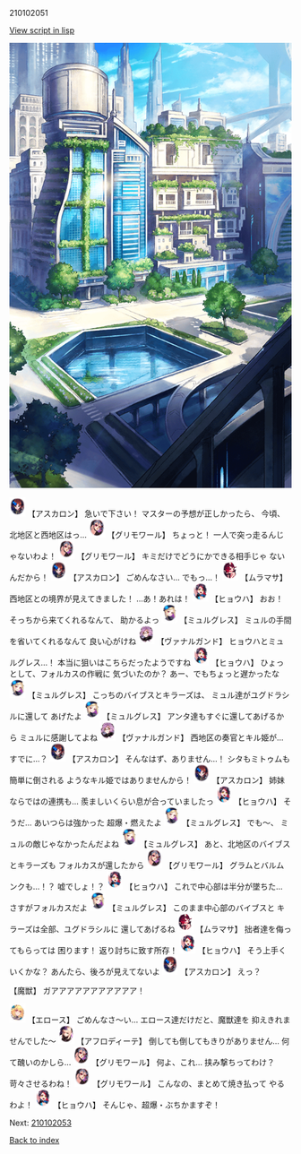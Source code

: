 210102051

[View script in lisp](../scripts/210102051.txt)

![in_city.png](../images/backgrounds/in_city.png)

<img src="../images/units/5102311.png" alt="5102311.png" height="34"/>
【アスカロン】
急いで下さい！
マスターの予想が正しかったら、
今頃、北地区と西地区はっ…

<img src="../images/units/5501711.png" alt="5501711.png" height="34"/>
【グリモワール】
ちょっと！
一人で突っ走るんじゃないわよ！

<img src="../images/units/5501711.png" alt="5501711.png" height="34"/>
【グリモワール】
キミだけでどうにかできる相手じゃ
ないんだから！

<img src="../images/units/5102311.png" alt="5102311.png" height="34"/>
【アスカロン】
ごめんなさい…
でもっ…！

<img src="../images/units/5102511.png" alt="5102511.png" height="34"/>
【ムラマサ】
西地区との境界が見えてきました！
…あ！あれは！

<img src="../images/units/5402011.png" alt="5402011.png" height="34"/>
【ヒョウハ】
おお！
そっちから来てくれるなんて、
助かるよっ

<img src="../images/units/5104611.png" alt="5104611.png" height="34"/>
【ミュルグレス】
ミュルの手間を省いてくれるなんて
良い心がけね

<img src="../images/units/5601111.png" alt="5601111.png" height="34"/>
【ヴァナルガンド】
ヒョウハとミュルグレス…！
本当に狙いはこちらだったようですね

<img src="../images/units/5402011.png" alt="5402011.png" height="34"/>
【ヒョウハ】
ひょっとして、フォルカスの作戦に
気づいたのか？
あー、でもちょっと遅かったな

<img src="../images/units/5104611.png" alt="5104611.png" height="34"/>
【ミュルグレス】
こっちのバイブスとキラーズは、
ミュル達がユグドラシルに還して
あげたよ

<img src="../images/units/5104611.png" alt="5104611.png" height="34"/>
【ミュルグレス】
アンタ達もすぐに還してあげるから
ミュルに感謝してよね

<img src="../images/units/5601111.png" alt="5601111.png" height="34"/>
【ヴァナルガンド】
西地区の奏官とキル姫が…
すでに…？

<img src="../images/units/5102311.png" alt="5102311.png" height="34"/>
【アスカロン】
そんなはず、ありません…！
シタもミトゥムも簡単に倒される
ようなキル姫ではありませんから！

<img src="../images/units/5102311.png" alt="5102311.png" height="34"/>
【アスカロン】
姉妹ならではの連携も…
羨ましいくらい息が合っていましたっ

<img src="../images/units/5402011.png" alt="5402011.png" height="34"/>
【ヒョウハ】
そうだ…
あいつらは強かった
超爆・燃えたよ

<img src="../images/units/5104611.png" alt="5104611.png" height="34"/>
【ミュルグレス】
でも～、
ミュルの敵じゃなかったんだよね

<img src="../images/units/5104611.png" alt="5104611.png" height="34"/>
【ミュルグレス】
あと、北地区のバイブスとキラーズも
フォルカスが還したから

<img src="../images/units/5501711.png" alt="5501711.png" height="34"/>
【グリモワール】
グラムとバルムンクも…！？
嘘でしょ！？

<img src="../images/units/5402011.png" alt="5402011.png" height="34"/>
【ヒョウハ】
これで中心部は半分が墜ちた…
さすがフォルカスだよ

<img src="../images/units/5104611.png" alt="5104611.png" height="34"/>
【ミュルグレス】
このまま中心部のバイブスと
キラーズは全部、ユグドラシルに
還してあげるね

<img src="../images/units/5102511.png" alt="5102511.png" height="34"/>
【ムラマサ】
拙者達を侮ってもらっては
困ります！
返り討ちに致す所存！

<img src="../images/units/5402011.png" alt="5402011.png" height="34"/>
【ヒョウハ】
そう上手くいくかな？
あんたら、後ろが見えてないよ

<img src="../images/units/5102311.png" alt="5102311.png" height="34"/>
【アスカロン】
えっ？

【魔獣】
ガアアアアアアアアアアア！

<img src="../images/units/3400411.png" alt="3400411.png" height="34"/>
【エロース】
ごめんなさ～い…
エロース達だけだと、魔獣達を
抑えきれませんでした～

<img src="../images/units/5401311.png" alt="5401311.png" height="34"/>
【アフロディーテ】
倒しても倒してもきりがありません…
何て醜いのかしら…

<img src="../images/units/5501711.png" alt="5501711.png" height="34"/>
【グリモワール】
何よ、これ…
挟み撃ちってわけ？
苛々させるわね！

<img src="../images/units/5501711.png" alt="5501711.png" height="34"/>
【グリモワール】
こんなの、まとめて焼き払って
やるわよ！

<img src="../images/units/5402011.png" alt="5402011.png" height="34"/>
【ヒョウハ】
そんじゃ、超爆・ぶちかますぞ！

Next: [210102053](210102053.md)

[Back to index](index.md)
